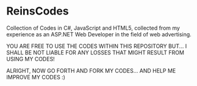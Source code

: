 ReinsCodes
==========

Collection of Codes in C#, JavaScript and HTML5, collected from my experience as an ASP.NET Web Developer in the field
of web advertising.


YOU ARE FREE TO USE THE CODES WITHIN THIS REPOSITORY BUT... I SHALL BE NOT LIABLE FOR ANY LOSSES THAT MIGHT RESULT
FROM USING MY CODES!

ALRIGHT, NOW GO FORTH AND FORK MY CODES... AND HELP ME IMPROVE MY CODES :)
